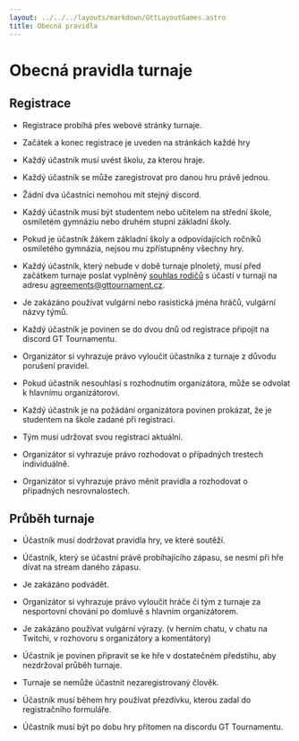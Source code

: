 ```yaml
---
layout: ../../../layouts/markdown/GttLayoutGames.astro
title: Obecná pravidla
---
```

# Obecná pravidla turnaje

## Registrace

- Registrace probíhá přes webové stránky turnaje.

- Začátek a konec registrace je uveden na stránkách každé hry

- Každý účastník musí uvést školu, za kterou hraje.

- Každý účastník se může zaregistrovat pro danou hru právě jednou.

- Žádní dva účastníci nemohou mít stejný discord.

- Každý účastník musí být studentem nebo učitelem na střední škole, osmiletém gymnáziu nebo druhém stupni základní školy.

- Pokud je účastník žákem základní školy a odpovídajících ročníků osmiletého gymnázia, nejsou mu zpřístupněny všechny hry.

- Každý účastník, který nebude v době turnaje plnoletý, musí před začátkem turnaje poslat vyplněný [souhlas rodičů](https://gttournament.cz/file/parentAgr2024.pdf) s účastí v turnaji na adresu agreements@gttournament.cz.

- Je zakázáno používat vulgární nebo rasistická jména hráčů, vulgární názvy týmů.

- Každý účastník je povinen se do dvou dnů od registrace připojit na discord GT Tournamentu.

- Organizátor si vyhrazuje právo vyloučit účastníka z turnaje z důvodu porušení pravidel.

- Pokud účastník nesouhlasí s rozhodnutím organizátora, může se odvolat k hlavnímu organizátorovi.

- Každý účastník je na požádání organizátora povinen prokázat, že je studentem na škole zadané při registraci.

- Tým musí udržovat svou registraci aktuální.

- Organizátor si vyhrazuje právo rozhodovat o případných trestech individuálně.

- Organizátor si vyhrazuje právo měnit pravidla a rozhodovat o případných nesrovnalostech.

## Průběh turnaje

- Účastník musí dodržovat pravidla hry, ve které soutěží.

- Účastník, který se účastní právě probíhajícího zápasu, se nesmí při hře dívat na stream daného zápasu.

- Je zakázáno podvádět.

- Organizátor si vyhrazuje právo vyloučit hráče či tým z turnaje za nesportovní chování po domluvě s hlavním organizátorem.

- Je zakázáno používat vulgární výrazy. (v herním chatu, v chatu na Twitchi, v rozhovoru s organizátory a komentátory)

- Účastník je povinen připravit se ke hře v dostatečném předstihu, aby nezdržoval průběh turnaje.

- Turnaje se nemůže účastnit nezaregistrovaný člověk.

- Účastník musí během hry používat přezdívku, kterou zadal do registračního formuláře.

- Účastník musí být po dobu hry přítomen na discordu GT Tournamentu.
